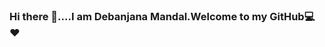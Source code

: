### Hi there 👋....I am Debanjana Mandal.Welcome to my GitHub💻❤️
 
<!--
**Debanjana27/Debanjana27** is a ✨ _special_ ✨ repository because its `README.md` (this file) appears on your GitHub profile.

Here are some ideas to get you started:

- 🔭 I’m currently working on ...
- 🌱 I’m currently learning ...
- 👯 I’m looking to collaborate on ...
- 🤔 I’m looking for help with ...
- 💬 Ask me about ...
- 📫 How to reach me: ...debanjanasouptika@gmail.com
- 😄 Pronouns: ...
- ⚡ Fun fact: ...
-->

